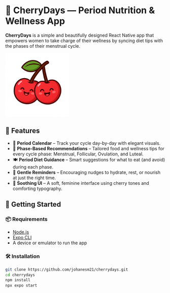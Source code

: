 # 🍒 CherryDays — Period Nutrition & Wellness App

**CherryDays** is a simple and beautifully designed React Native app that empowers women to take charge of their wellness by syncing diet tips with the phases of their menstrual cycle.

<img src="./assets/images/cherry_days_logo.png" width=200 height=200>

## 🌸 Features

- 📅 **Period Calendar** – Track your cycle day-by-day with elegant visuals.
- 🧠 **Phase-Based Recommendations** – Tailored food and wellness tips for every cycle phase: Menstrual, Follicular, Ovulation, and Luteal.
- 🍽️ **Period Diet Guidance** – Smart suggestions for what to eat (and avoid) during each phase.
- 🌿 **Gentle Reminders** – Encouraging nudges to hydrate, rest, or nourish at just the right time.
- 🌈 **Soothing UI** – A soft, feminine interface using cherry tones and comforting typography.


## 🚀 Getting Started

### 📦 Requirements

- [Node.js](https://nodejs.org/)
- [Expo CLI](https://docs.expo.dev/get-started/installation/)
- A device or emulator to run the app

### 🛠️ Installation

```bash
git clone https://github.com/johanesm21/cherrydays.git
cd cherrydays
npm install
npx expo start